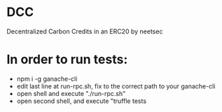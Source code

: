 # DCC

Decentralized Carbon Credits in an ERC20 by neetsec

# In order to run tests:
- npm i -g ganache-cli
- edit last line at run-rpc.sh, fix to the correct path to your ganache-cli
- open shell and execute "./run-rpc.sh"
- open second shell, and execute "truffle tests

